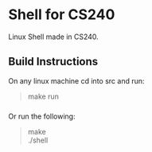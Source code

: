 # Shell for CS240
Linux Shell made in CS240.

## Build Instructions
On any linux machine cd into src and run: 
> make run
###
Or run the following:
> make <br>
> ./shell
